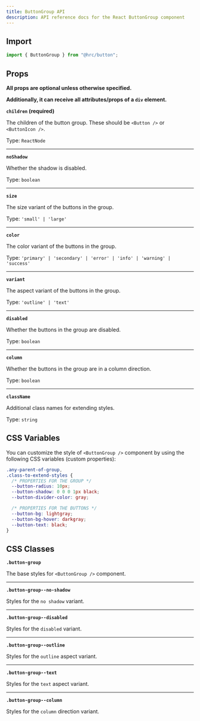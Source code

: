 ```yaml
---
title: ButtonGroup API
description: API reference docs for the React ButtonGroup component
---
```


## Import

```js
import { ButtonGroup } from "@hrc/button";
```

## Props

**All props are optional unless otherwise specified.**

**Additionally, it can receive all attributes/props of a `div` element.**

**`children` (required)**

The children of the button group. These should be `<Button />` or `<ButtonIcon />`.

Type: `ReactNode`

---

**`noShadow`**

Whether the shadow is disabled.

Type: `boolean`

---

**`size`**

The size variant of the buttons in the group.

Type: `'small' | 'large'`

---

**`color`**

The color variant of the buttons in the group.

Type: `'primary' | 'secondary' | 'error' | 'info' | 'warning' | 'success'`

---

**`variant`**

The aspect variant of the buttons in the group.

Type: `'outline' | 'text'`

---

**`disabled`**

Whether the buttons in the group are disabled.

Type: `boolean`

---

**`column`**

Whether the buttons in the group are in a column direction.

Type: `boolean`

---

**`className`**

Additional class names for extending styles.

Type: `string`

## CSS Variables

You can customize the style of `<ButtonGroup />` component by using the
following CSS variables (custom properties):

```css
.any-parent-of-group,
.class-to-extend-styles {
  /* PROPERTIES FOR THE GROUP */
  --button-radius: 10px;
  --button-shadow: 0 0 0 1px black;
  --button-divider-color: gray;

  /* PROPERTIES FOR THE BUTTONS */
  --button-bg: lightgray;
  --button-bg-hover: darkgray;
  --button-text: black;
}
```

## CSS Classes

**`.button-group`**

The base styles for `<ButtonGroup />` component.

---

**`.button-group--no-shadow`**

Styles for the `no shadow` variant.

---

**`.button-group--disabled`**

Styles for the `disabled` variant.

---

**`.button-group--outline`**

Styles for the `outline` aspect variant.

---

**`.button-group--text`**

Styles for the `text` aspect variant.

---

**`.button-group--column`**

Styles for the `column` direction variant.
